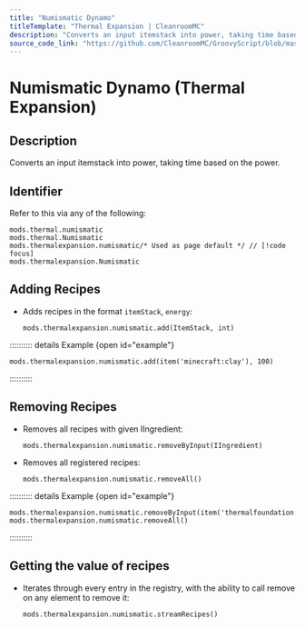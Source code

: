 ```yaml
---
title: "Numismatic Dynamo"
titleTemplate: "Thermal Expansion | CleanroomMC"
description: "Converts an input itemstack into power, taking time based on the power."
source_code_link: "https://github.com/CleanroomMC/GroovyScript/blob/master/src/main/java/com/cleanroommc/groovyscript/compat/mods/thermalexpansion/dynamo/Numismatic.java"
---
```


# Numismatic Dynamo (Thermal Expansion)

## Description

Converts an input itemstack into power, taking time based on the power.

## Identifier

Refer to this via any of the following:

```groovy:no-line-numbers {3}
mods.thermal.numismatic
mods.thermal.Numismatic
mods.thermalexpansion.numismatic/* Used as page default */ // [!code focus]
mods.thermalexpansion.Numismatic
```


## Adding Recipes

- Adds recipes in the format `itemStack`, `energy`:

    ```groovy:no-line-numbers
    mods.thermalexpansion.numismatic.add(ItemStack, int)
    ```

:::::::::: details Example {open id="example"}
```groovy:no-line-numbers
mods.thermalexpansion.numismatic.add(item('minecraft:clay'), 100)
```

::::::::::

## Removing Recipes

- Removes all recipes with given IIngredient:

    ```groovy:no-line-numbers
    mods.thermalexpansion.numismatic.removeByInput(IIngredient)
    ```

- Removes all registered recipes:

    ```groovy:no-line-numbers
    mods.thermalexpansion.numismatic.removeAll()
    ```

:::::::::: details Example {open id="example"}
```groovy:no-line-numbers
mods.thermalexpansion.numismatic.removeByInput(item('thermalfoundation:coin:69'))
mods.thermalexpansion.numismatic.removeAll()
```

::::::::::

## Getting the value of recipes

- Iterates through every entry in the registry, with the ability to call remove on any element to remove it:

    ```groovy:no-line-numbers
    mods.thermalexpansion.numismatic.streamRecipes()
    ```
